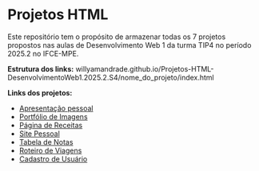 # Projetos HTML

Este repositório tem o propósito de armazenar todas os 7 projetos propostos nas aulas de Desenvolvimento Web 1 da turma TIP4 no período 2025.2 no IFCE-MPE.

**Estrutura dos links:** willyamandrade.github.io/Projetos-HTML-DesenvolvimentoWeb1.2025.2.S4/nome_do_projeto/index.html

**Links dos projetos:**
- [Apresentação pessoal](https://willyamandrade.github.io/Projetos-HTML-DesenvolvimentoWeb1.2025.2.S4/apresentacao-pessoal/index.html)
- [Portfólio de Imagens](https://willyamandrade.github.io/Projetos-HTML-DesenvolvimentoWeb1.2025.2.S4/portfolio-de-imagens/index.html)
- [Página de Receitas](https://willyamandrade.github.io/Projetos-HTML-DesenvolvimentoWeb1.2025.2.S4/pagina-de-receitas/index.html)
- [Site Pessoal](https://willyamandrade.github.io/Projetos-HTML-DesenvolvimentoWeb1.2025.2.S4/site-pessoal/index.html)
- [Tabela de Notas](https://willyamandrade.github.io/Projetos-HTML-DesenvolvimentoWeb1.2025.2.S4/tabela-de-notas/index.html)
- [Roteiro de Viagens](https://willyamandrade.github.io/Projetos-HTML-DesenvolvimentoWeb1.2025.2.S4/roteiro-de-viagens/index.html)
- [Cadastro de Usuário](https://willyamandrade.github.io/Projetos-HTML-DesenvolvimentoWeb1.2025.2.S4/cadastro-de-usuario/index.html)

